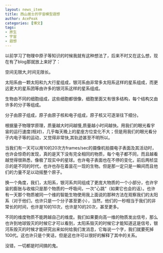 ```yaml
---
layout: news_item
title: 西山居士的宇宙模型遐想
author: AcePeak
categories: [博文]
tags: 
- 原生
- 宇宙
- 遐想
---
```


以前学习了物理中原子等知识的时候我就有这种想法了，后来不时又在这么想，现在有了blog那就放上来好了：

空间无限大,时间无限长。

太阳系由一颗太阳和九大行星组成，银河系由非常多太阳系这样的星系组成，而更远更大的星系团等由许多的银河系这样的星系组成。

生物由不同的细胞组成，这些细胞都很像，细胞里面又有很多结构，每个结构又由许多的分子等组成。

分子由原子组成，原子由原子核和电子组成，原子核又可逐渐往下细分。

根据量子物理学原理，质量越大时间越慢,质量越小时间越快。用我们的眼光看宇宙的运行速度(相对)，几乎每天晚上的星座方位变化不大；但是用我们的眼光看分子内电子等的运动，又觉得非常快,其轨迹甚至不明所以。

当我们有一天可以用10的20次方frames/sec的摄像机拍摄电子表面及其活动时，也许会惊奇的发现，真的是天下没有完全相同的物质，每个电子都不同，而且越看越觉得很熟悉，像极了现实中的星球。也许电子表面也在不停的变化，前后两桢显示的是不同的时代，也许也存在着昙花一现的生物。但是那一定只是一瞬间而且他们的力量不足以动摇整个原子。

换一个角度，我们，太阳系，银河系共同组成了更庞大物质的一个小部分，也许宇宙的膨胀与收缩只是那个物质的一呼吸间，一次“心跳”（如果它也会的话）。也许有一天那个物质被同一个维的智能生物使用我上面说的那种方法在观察我们的太阳系（对于他们，也许只是一个分子甚至更小），当然，他们的一秒相当于我们的非常长的时间，也许是10的10次，也许是10的20次，甚至更多。

不同的维度物质不能跨越自己的维度。我们如果要向高一维的物质发出信号，那么也许到地球毁灭的时候它才可以看到，太阳系毁灭的时候它才能知道这是信号，银河系毁灭的时候才能研究出来如何给我们发消息，它每说一个字，我们就要死掉100代。这也许只是个笑话，但是这也许可以很好的解释了其中的关系。

没错，一切都是时间搞的鬼。